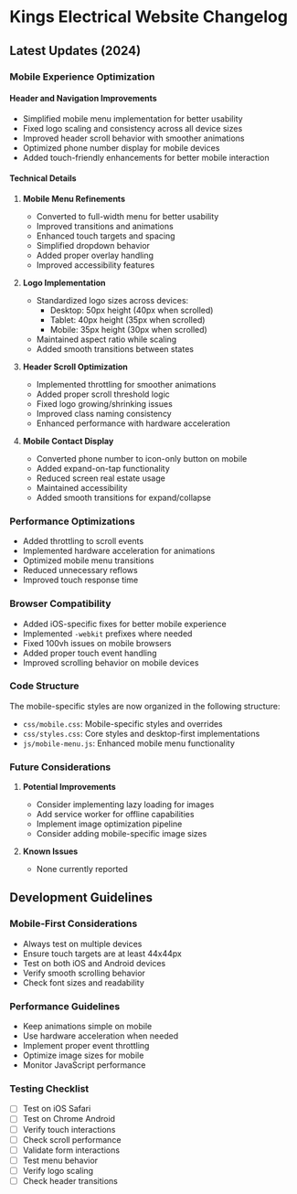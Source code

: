 # Kings Electrical Website Changelog

## Latest Updates (2024)

### Mobile Experience Optimization

#### Header and Navigation Improvements
- Simplified mobile menu implementation for better usability
- Fixed logo scaling and consistency across all device sizes
- Improved header scroll behavior with smoother animations
- Optimized phone number display for mobile devices
- Added touch-friendly enhancements for better mobile interaction

#### Technical Details

1. **Mobile Menu Refinements**
   - Converted to full-width menu for better usability
   - Improved transitions and animations
   - Enhanced touch targets and spacing
   - Simplified dropdown behavior
   - Added proper overlay handling
   - Improved accessibility features

2. **Logo Implementation**
   - Standardized logo sizes across devices:
     - Desktop: 50px height (40px when scrolled)
     - Tablet: 40px height (35px when scrolled)
     - Mobile: 35px height (30px when scrolled)
   - Maintained aspect ratio while scaling
   - Added smooth transitions between states

3. **Header Scroll Optimization**
   - Implemented throttling for smoother animations
   - Added proper scroll threshold logic
   - Fixed logo growing/shrinking issues
   - Improved class naming consistency
   - Enhanced performance with hardware acceleration

4. **Mobile Contact Display**
   - Converted phone number to icon-only button on mobile
   - Added expand-on-tap functionality
   - Reduced screen real estate usage
   - Maintained accessibility
   - Added smooth transitions for expand/collapse

### Performance Optimizations

- Added throttling to scroll events
- Implemented hardware acceleration for animations
- Optimized mobile menu transitions
- Reduced unnecessary reflows
- Improved touch response time

### Browser Compatibility

- Added iOS-specific fixes for better mobile experience
- Implemented `-webkit` prefixes where needed
- Fixed 100vh issues on mobile browsers
- Added proper touch event handling
- Improved scrolling behavior on mobile devices

### Code Structure

The mobile-specific styles are now organized in the following structure:
- `css/mobile.css`: Mobile-specific styles and overrides
- `css/styles.css`: Core styles and desktop-first implementations
- `js/mobile-menu.js`: Enhanced mobile menu functionality

### Future Considerations

1. **Potential Improvements**
   - Consider implementing lazy loading for images
   - Add service worker for offline capabilities
   - Implement image optimization pipeline
   - Consider adding mobile-specific image sizes

2. **Known Issues**
   - None currently reported

## Development Guidelines

### Mobile-First Considerations
- Always test on multiple devices
- Ensure touch targets are at least 44x44px
- Test on both iOS and Android devices
- Verify smooth scrolling behavior
- Check font sizes and readability

### Performance Guidelines
- Keep animations simple on mobile
- Use hardware acceleration when needed
- Implement proper event throttling
- Optimize image sizes for mobile
- Monitor JavaScript performance

### Testing Checklist
- [ ] Test on iOS Safari
- [ ] Test on Chrome Android
- [ ] Verify touch interactions
- [ ] Check scroll performance
- [ ] Validate form interactions
- [ ] Test menu behavior
- [ ] Verify logo scaling
- [ ] Check header transitions 